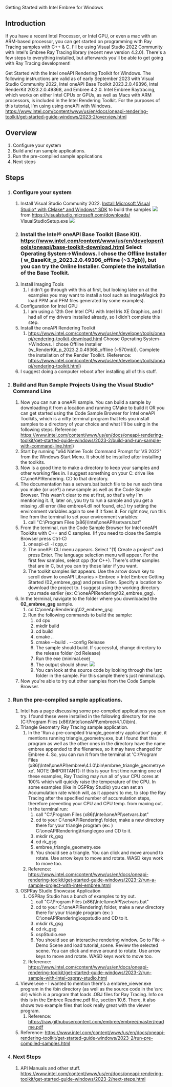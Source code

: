 Getting Started with Intel Embree for Windows

## Introduction

If you have a recent Intel Processor, or Intel GPU, or even a mac with an ARM-based processor, you can get started on programming with Ray Tracing samples with C++ & C. I'll be using Visual Studio 2022 Community with Intel's Embree Ray Tracing library (recent new version 4.2.0). There's a few steps to everything installed, but afterwards you'll be able to get going with Ray Tracing development!

Get Started with the Intel oneAPI Rendering Toolkit for Windows. The following instructions are valid as of early September 2023 with Visual Studio Community 2022, Intel oneAPI Base Toolkit 2023.2.0.49396, Intel RenderKit 2023.2.0.49368, and Embree 4.2.0.   Intel Embree Raytracing, which works on either Intel CPUs or GPUs, as well as Macs with ARM processors, is included in the Intel Rendering Toolkit. For the purposes of this tutorial, I'm using using oneAPI with Windows. 
https://www.intel.com/content/www/us/en/docs/oneapi-rendering-toolkit/get-started-guide-windows/2023-2/overview.html

## Overview
1. Configure your system
2. Build and run sample applications.
3. Run the pre-compiled sample applications
4. Next steps

## Steps
1. ### Configure your system
	1. Install Visual Studio Community 2022. [Install Microsoft Visual Studio* with CMake* and Windows* SDK](https://www.intel.com/content/www/us/en/docs/oneapi-rendering-toolkit/get-started-guide-windows/2023-2/configure-your-system.html) to build the samples      ![](img/_vs2022.png) from https://visualstudio.microsoft.com/downloads/        VisualStudioSetup.exe             ![](img/_vs2022cppCMake.png)
	1. ### Install the Intel® oneAPI Base Toolkit (Base Kit). https://www.intel.com/content/www/us/en/developer/tools/oneapi/base-toolkit-download.html  Select Operating System->Windows. I chose the Offline Installer ( w_BaseKit_p_2023.2.0.49396_offline (~3.7gb)), but you can try the Online Installer.  Complete the installation of the Base Toolkit.
	2. Install Imaging Tools
		1. I didn't go through with this at first, but looking later on at the examples you may want to install a tool such as ImageMagick (to load PPM and PFM files generated by some examples).
	3. Configuration for Intel GPU
		1. I am using a 12th Gen Intel CPU with Intel Iris XE Graphics, and I had all of my drivers installed already, so I didn't complete this step.
	4. Install the oneAPI Rendering Toolkit
		1. https://www.intel.com/content/www/us/en/developer/tools/oneapi/rendering-toolkit-download.html   Choose Operating System->Windows. I chose Offline Installer (w_RenderKit_p_2023.2.0.49368_offline (~570mb)). Complete the installation of the Render Toolkit.  (Reference: https://www.intel.com/content/www/us/en/developer/tools/oneapi/rendering-toolkit.html)
	5. I suggest doing a computer reboot after installing all of this stuff.
2. ### Build and Run Sample Projects Using the Visual Studio* Command Line
	1.  Now you can run a oneAPI sample. You can build a sample by downloading it from a location and running CMake to build it  OR you can get started using the Code Sample Browser for Intel oneAPI Toolkits, which is a nifty terminal program that lets you install samples to a directory of your choice and what I'll be using in the following steps. Reference https://www.intel.com/content/www/us/en/docs/oneapi-rendering-toolkit/get-started-guide-windows/2023-2/build-and-run-sample-with-command-line.html)
	2.  Start by running "x64 Native Tools Command Prompt for VS 2022" from the Windows Start Menu. It should be installed after installing the toolkits.
	3. Now is a good time to make a directory to keep your samples and other working files in. I suggest something on your C: drive like C:\oneAPIRendering.  CD to that directory.
	4. The documentation has a setvars.bat batch file to be run each time you make (or use?) a new sample as well as the Code Sample Browser. This wasn't clear to me at first, so that's why I'm mentioning it. If, later on, you try to run a sample and you get a missing .dll error (like embree4.dll not found, etc.) try setting the environment variables again to see if it fixes it. For right now, run this line from the terminal to set your environment variables:
		1. call "C:\Program Files (x86)\Intel\oneAPI\setvars.bat"
	5. From the terminal, run the Code Sample Browser for Intel oneAPI Toolkits with C++ and C samples. (If you need to close the Sample Browser press Ctrl-C)
		1. oneapi-cli -l cpp,c
		2. The oneAPI CLI menu appears.  Select "(1) Create a project" and press Enter. The language selection menu will appear. For the first few samples, select cpp (for C++). There's other samples that are in C, but you can try those later if you want.
		3. The toolkit samples list appears. Use the arrow down key to scroll down to oneAPI Libraries > Embree > Intel Embree Getting Started (02_embree_gsg)  and press Enter. Specify a location to download the project to. I suggest using the working directory you made earlier (ex: C:\oneAPIRendering\02_embree_gsg\).
	6. In the terminal, navigate to the folder where you downloaded the **02_embree_gsg** sample.
		1. cd C:\oneApiRendering\02_embree_gsg
		2. Run the following commands to build the sample:
			1. cd cpu
			2. mkdir build
			3. cd build
			4. cmake ..
			5. cmake --build . --config Release
			6. The sample should build. If successful, change directory to the release folder   (cd Release)
			7. Run the exe (minimal.exe)
			8. The output should show: ![](/img/_trianglegeo.png)
			9. You can look at the source code by looking through the \src folder in the sample. For this sample there's just minimal.cpp.
	7. Now you're able to try out other samples from the Code Sample Browser.
3. ### Run the pre-compiled sample applications.
	1. Intel has a page discussing some pre-compiled applications you can try. I found these were installed in the following directory for me (C:\Program Files (x86)\Intel\oneAPI\embree\4.1.0\bin).
	2. Triangle Geometry Ray Tracing sample application. 
		1. In the 'Run a pre-compiled triangle_geometry application' page, it mentions running triangle_geometry.exe, but I found that this program as well as the other ones in the directory have the name embree appended to the filenames, so it may have changed for Embree 4. So, you can run it from the terminal at 'C:\Program Files (x86)\Intel\oneAPI\embree\4.1.0\bin\embree_triangle_geometry.exe'.  NOTE (IMPORTANT): If this is your first time running one of these examples, Ray Tracing may run all of your CPU cores at 100% which will quickly raise the temperature of the CPU. In some examples (like in OSPRay Studio) you can set an Accumulation rate which will, as it appears to me, to stop the Ray Tracing after the specified number of accumulation steps, therefore preventing your CPU and CPU temp. from maxing out. In the terminal run:
			1. call "C:\Program Files (x86)\Intel\oneAPI\setvars.bat"
			2. cd to your C:\oneAPIRendering\ folder, make a new directory there for your triangle program  (ex: ) C:\oneAPIRendering\trianglegeo and CD to it.
			3. mkdir rk_gsg
			4. cd rk_gsg
			5. embree_triangle_geometry.exe
			6. You should see a triangle. You can click and move around to rotate. Use arrow keys to move and rotate. WASD keys work to move too. 
		2. Reference: https://www.intel.com/content/www/us/en/docs/oneapi-rendering-toolkit/get-started-guide-windows/2023-2/run-a-sample-project-with-intel-embree.html
	3. OSPRay Studio Showcase Application
		1. OSPRay Studio has a bunch of examples to try out.
			1. call "C:\Program Files (x86)\Intel\oneAPI\setvars.bat"
			2. cd to your C:\oneAPIRendering\ folder, make a new directory there for your triangle program  (ex: ) C:\oneAPIRendering\ospstudio and CD to it.
			3. mkdir rk_gsg
			4. cd rk_gsg
			5. ospStudio.exe
			6. You should see an interactive rendering window. Go to File -> Demo Scene and load tutorial_scene. Review the selected scene. You can click and move around to rotate. Use arrow keys to move and rotate. WASD keys work to move too. 
		2. Reference: https://www.intel.com/content/www/us/en/docs/oneapi-rendering-toolkit/get-started-guide-windows/2023-2/run-sample-with-intel-ospray-studio.html
	4. Viewer.exe - I wanted to mention there's a embree_viewer.exe program in the \bin  directory (as well as the source code in the \src dir) which is a program that loads .OBJ files for Ray Tracing. Info on this is in the Embree Readme.pdf file, section 10.6. There, it also shows two example files that look really great with the viewer program.
		1. Reference: https://raw.githubusercontent.com/embree/embree/master/readme.pdf
	5. Reference: https://www.intel.com/content/www/us/en/docs/oneapi-rendering-toolkit/get-started-guide-windows/2023-2/run-pre-compiled-samples.html
4. ### Next Steps
	1. API Manuals and other stuff. https://www.intel.com/content/www/us/en/docs/oneapi-rendering-toolkit/get-started-guide-windows/2023-2/next-steps.html
